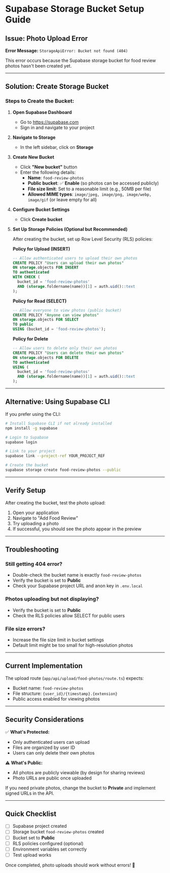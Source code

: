 # Supabase Storage Bucket Setup Guide

## Issue: Photo Upload Error

**Error Message:** `StorageApiError: Bucket not found (404)`

This error occurs because the Supabase storage bucket for food review photos hasn't been created yet.

---

## Solution: Create Storage Bucket

### Steps to Create the Bucket:

1. **Open Supabase Dashboard**
   - Go to https://supabase.com
   - Sign in and navigate to your project

2. **Navigate to Storage**
   - In the left sidebar, click on **Storage**

3. **Create New Bucket**
   - Click **"New bucket"** button
   - Enter the following details:
     - **Name**: `food-review-photos`
     - **Public bucket**: ✅ **Enable** (so photos can be accessed publicly)
     - **File size limit**: Set to a reasonable limit (e.g., 50MB per file)
     - **Allowed MIME types**: `image/jpeg, image/png, image/webp, image/gif` (or leave empty for all)

4. **Configure Bucket Settings**
   - Click **Create bucket**

5. **Set Up Storage Policies (Optional but Recommended)**

   After creating the bucket, set up Row Level Security (RLS) policies:

   **Policy for Upload (INSERT)**

   ```sql
   -- Allow authenticated users to upload their own photos
   CREATE POLICY "Users can upload their own photos"
   ON storage.objects FOR INSERT
   TO authenticated
   WITH CHECK (
     bucket_id = 'food-review-photos'
     AND (storage.foldername(name))[1] = auth.uid()::text
   );
   ```

   **Policy for Read (SELECT)**

   ```sql
   -- Allow everyone to view photos (public bucket)
   CREATE POLICY "Anyone can view photos"
   ON storage.objects FOR SELECT
   TO public
   USING (bucket_id = 'food-review-photos');
   ```

   **Policy for Delete**

   ```sql
   -- Allow users to delete only their own photos
   CREATE POLICY "Users can delete their own photos"
   ON storage.objects FOR DELETE
   TO authenticated
   USING (
     bucket_id = 'food-review-photos'
     AND (storage.foldername(name))[1] = auth.uid()::text
   );
   ```

---

## Alternative: Using Supabase CLI

If you prefer using the CLI:

```bash
# Install Supabase CLI if not already installed
npm install -g supabase

# Login to Supabase
supabase login

# Link to your project
supabase link --project-ref YOUR_PROJECT_REF

# Create the bucket
supabase storage create food-review-photos --public
```

---

## Verify Setup

After creating the bucket, test the photo upload:

1. Open your application
2. Navigate to "Add Food Review"
3. Try uploading a photo
4. If successful, you should see the photo appear in the preview

---

## Troubleshooting

### Still getting 404 error?

- Double-check the bucket name is exactly `food-review-photos`
- Verify the bucket is set to **Public**
- Check your Supabase project URL and anon key in `.env.local`

### Photos uploading but not displaying?

- Verify the bucket is set to **Public**
- Check the RLS policies allow SELECT for public users

### File size errors?

- Increase the file size limit in bucket settings
- Default limit might be too small for high-resolution photos

---

## Current Implementation

The upload route (`app/api/upload/food-photos/route.ts`) expects:

- Bucket name: `food-review-photos`
- File structure: `{user_id}/{timestamp}.{extension}`
- Public access enabled for viewing photos

---

## Security Considerations

✅ **What's Protected:**

- Only authenticated users can upload
- Files are organized by user ID
- Users can only delete their own photos

⚠️ **What's Public:**

- All photos are publicly viewable (by design for sharing reviews)
- Photo URLs are public once uploaded

If you need private photos, change the bucket to **Private** and implement signed URLs in the API.

---

## Quick Checklist

- [ ] Supabase project created
- [ ] Storage bucket `food-review-photos` created
- [ ] Bucket set to **Public**
- [ ] RLS policies configured (optional)
- [ ] Environment variables set correctly
- [ ] Test upload works

Once completed, photo uploads should work without errors! 📸

